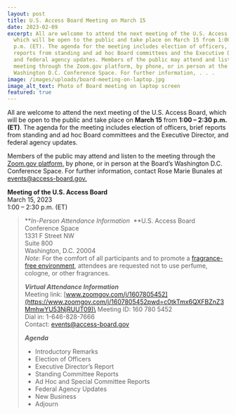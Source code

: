 ```yaml
---
layout: post
title: U.S. Access Board Meeting on March 15
date: 2023-02-09
excerpt: All are welcome to attend the next meeting of the U.S. Access Board,
  which will be open to the public and take place on March 15 from 1:00 – 2:30
  p.m. (ET). The agenda for the meeting includes election of officers, brief
  reports from standing and ad hoc Board committees and the Executive Director,
  and federal agency updates. Members of the public may attend and listen to the
  meeting through the Zoom.gov platform, by phone, or in person at the Board’s
  Washington D.C. Conference Space. For further information, . . .
image: /images/uploads/board-meeting-on-laptop.jpg
image_alt_text: Photo of Board meeting on laptop screen
featured: true
---
```

All are welcome to attend the next meeting of the U.S. Access Board, which will be open to the public and take place on **March 15** from **1:00 – 2:30 p.m. (ET)**. The agenda for the meeting includes election of officers, brief reports from standing and ad hoc Board committees and the Executive Director, and federal agency updates. 

Members of the public may attend and listen to the meeting through the [Zoom.gov platform,](https://www.zoomgov.com/j/1607805452) by phone, or in person at the Board’s Washington D.C. Conference Space. For further information, contact Rose Marie Bunales at [events@access-board.gov.](mailto:events@access-board.gov)  

**Meeting of the U.S. Access Board**  \
March 15, 2023 \
1:00 – 2:30 p.m. (ET) 

> ***In-Person Attendance Information* 
> **U.S. Access Board Conference Space \
> 1331 F Street NW \
> Suite 800 \
> Washington, D.C. 20004\
> *Note*: For the comfort of all participants and to promote a [fragrance-free environment](https://www.access-board.gov/about/policy/ffe.html), attendees are requested not to use perfume, cologne, or other fragrances.
>
> ***Virtual Attendance Information*** \
> Meeting link: [www.zoomgov.com/j/1607805452](https://www.zoomgov.com/j/1607805452pwd=c0tkTmx6QXFBZnZ3MmhwYU53NjRUUT09)\
> Meeting ID: 160 780 5452  \
> Dial in: 1-646-828-7666  \
> Contact: [events@access-board.gov](mailto:events@access-board.gov)    
>
> ***Agenda***
>
> * Introductory Remarks 
> * Election of Officers 
> * Executive Director’s Report 
> * Standing Committee Reports 
> * Ad Hoc and Special Committee Reports 
> * Federal Agency Updates 
> * New Business 
> * Adjourn